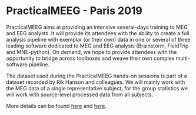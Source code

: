 # PracticalMEEG - Paris 2019

PracticalMEEG aims at providing an intensive several–days training to MEG and EEG
analysts. It will provide its attendees with the ability to create a full analysis
pipeline with exemplar (or their own) data in one or several of three leading software
dedicated to MEG and EEG analysis (Brainstorm, FieldTrip and MNE-python). On demand, we
hope to provide attendees with the opportunity to bridge across toolboxes and weave their
own complex multi-software pipeline.

The dataset used during the PracticalMEEG hands-on sessions is part of a dataset recorded
by Rik Hanson and colleagues. We will mainly work with the MEG data of a single
representative subject; for the group statistics we will work with source-level processed
data from all subjects.

More details can be found [here](http://www.fieldtriptoolbox.org/workshop/paris2019/)
and [here](http://practicalmeeg2019.org/).

